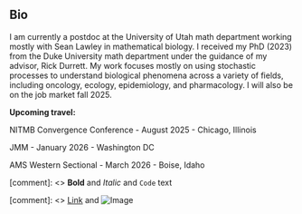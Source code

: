 ## Bio

I am currently a postdoc at the University of Utah math department working mostly with Sean Lawley in mathematical biology. I received my PhD (2023) from the Duke University math department under the guidance of my advisor, Rick Durrett. My work focuses mostly on using stochastic processes to understand biological phenomena across a variety of fields, including oncology, ecology, epidemiology, and pharmacology. I will also be on the job market fall 2025.

**Upcoming travel:**

NITMB Convergence Conference - August 2025 - Chicago, Illinois

JMM - January 2026 - Washington DC

AMS Western Sectional - March 2026 - Boise, Idaho


[comment]: <> **Bold** and _Italic_ and `Code` text

[comment]: <> [Link](url) and ![Image](src)
